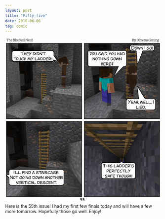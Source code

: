 ```yaml
---
layout: post
title: "Fifty-five"
date: 2018-06-06
tag: comic
---
```

<img src="/comics/comic55.png" alt="55" class="inline" />
Here is the 55th issue! I had my first few finals today and will have a few more tomarrow. Hopefully those go well.
Enjoy!
